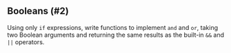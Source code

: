 ## Booleans (#2)

Using only `if` expressions, write functions to implement `and` and `or`,
taking two Boolean arguments and returning the same results as the built-in
`&&` and `||` operators.
